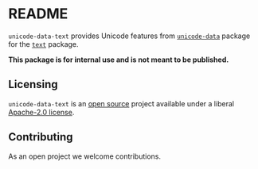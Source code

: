 # README

`unicode-data-text` provides Unicode features from
[`unicode-data`](https://hackage.haskell.org/package/unicode-data) package
for the [`text`](https://hackage.haskell.org/package/text) package.

__This package is for internal use and is not meant to be published.__

## Licensing

`unicode-data-text` is an [open source](https://github.com/composewell/unicode-data)
project available under a liberal [Apache-2.0 license](LICENSE).

## Contributing

As an open project we welcome contributions.
